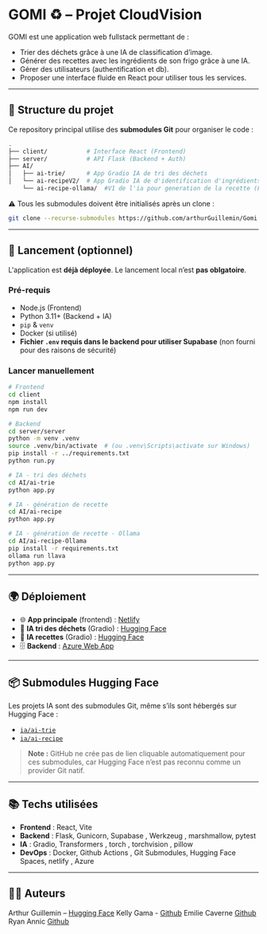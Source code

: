 # GOMI ♻️ – Projet CloudVision

GOMI est une application web fullstack permettant de :

- Trier des déchets grâce à une IA de classification d’image.
- Générer des recettes avec les ingrédients de son frigo grâce à une IA.
- Gérer des utilisateurs (authentification et db).
- Proposer une interface fluide en React pour utiliser tous les services.

---

## 📁 Structure du projet

Ce repository principal utilise des **submodules Git** pour organiser le code :

```bash
.
├── client/           # Interface React (Frontend)
├── server/           # API Flask (Backend + Auth)
├── AI/
│   ├── ai-trie/      # App Gradio IA de tri des déchets
│   └── ai-recipeV2/  # App Gradio IA de d'identification d'ingrédients et de generation d'une recette
    └── ai-recipe-ollama/  #V1 de l'ia pour generation de la recette (Flask + Ollama)
```

⚠️ Tous les submodules doivent être initialisés après un clone :
```bash
git clone --recurse-submodules https://github.com/arthurGuillemin/Gomi.git
```

---

## 🚀 Lancement (optionnel)

L'application est **déjà déployée**. Le lancement local n’est **pas oblgatoire**.

### Pré-requis

- Node.js (Frontend)
- Python 3.11+ (Backend + IA)
- `pip` & `venv`
- Docker (si utilisé)
- **Fichier `.env` requis dans le backend pour utiliser Supabase** (non fourni pour des raisons de sécurité)

### Lancer manuellement

```bash
# Frontend
cd client
npm install
npm run dev
```

```bash
# Backend
cd server/server
python -m venv .venv
source .venv/bin/activate  # (ou .venv\Scripts\activate sur Windows)
pip install -r ../requirements.txt
python run.py
```

```bash
# IA - tri des déchets
cd AI/ai-trie
python app.py
```

```bash
# IA - génération de recette
cd AI/ai-recipe
python app.py
```

```bash
# IA - génération de recette - Ollama
cd AI/ai-recipe-Ollama
pip install -r requirements.txt
ollama run llava
python app.py
```

---

## 🌍 Déploiement

- 🌐 **App principale** (frontend) : [Netlify](https://gomiproject.netlify.app/)
- 🧠 **IA tri des déchets** (Gradio) : [Hugging Face](https://huggingface.co/spaces/ankz22/trash-classifier)
- 🍳 **IA recettes** (Gradio) : [Hugging Face](https://huggingface.co/spaces/ankz22/Fridge_recipe_app2)
- 🗄️ **Backend** : [Azure Web App](https://flask-backend-gomi-hbbjbyc9agend4fh.francecentral-01.azurewebsites.net)

---

## 📦 Submodules Hugging Face

Les projets IA sont des submodules Git, même s’ils sont hébergés sur Hugging Face :

- [`ia/ai-trie`](https://huggingface.co/spaces/ankz22/trash-classifier)
- [`ia/ai-recipe`](https://huggingface.co/spaces/ankz22/Fridge_recipe_app2)

> **Note :** GitHub ne crée pas de lien cliquable automatiquement pour ces submodules, car Hugging Face n’est pas reconnu comme un provider Git natif.

---

## 📚 Techs utilisées

- **Frontend** : React, Vite
- **Backend** : Flask, Gunicorn, Supabase ,  Werkzeug , marshmallow, pytest 
- **IA** : Gradio, Transformers , torch , torchvision , pillow
- **DevOps** : Docker, Github Actions , Git Submodules, Hugging Face Spaces, netlify , Azure

---


## 👨‍💻 Auteurs

Arthur Guillemin – [Hugging Face](https://huggingface.co/ankz22)
Kelly Gama - [Github](https://github.com/yelineeee)
Emilie Caverne [Github](https://github.com/emilie-caverne)
Ryan Annic [Github](https://github.com/gladiaaa)
